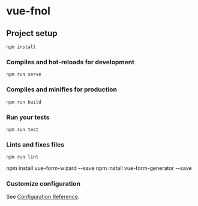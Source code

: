 # vue-fnol

## Project setup

```
npm install
```

### Compiles and hot-reloads for development

```
npm run serve
```

### Compiles and minifies for production

```
npm run build
```

### Run your tests

```
npm run test
```

### Lints and fixes files

```
npm run lint
```

npm install vue-form-wizard --save
npm install vue-form-generator --save

### Customize configuration

See [Configuration Reference](https://cli.vuejs.org/config/).
